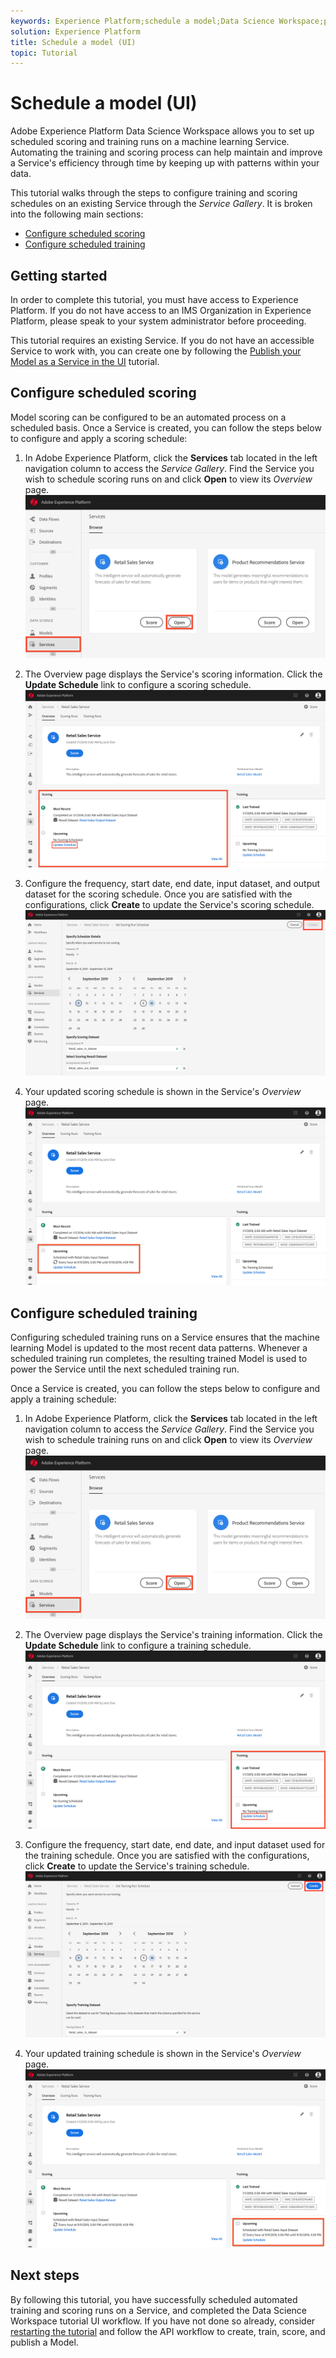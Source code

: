 ```yaml
---
keywords: Experience Platform;schedule a model;Data Science Workspace;popular topics
solution: Experience Platform
title: Schedule a model (UI)
topic: Tutorial
---
```


# Schedule a model (UI)

Adobe Experience Platform Data Science Workspace allows you to set up scheduled scoring and training runs on a machine learning Service. Automating the training and scoring process can help maintain and improve a Service's efficiency through time by keeping up with patterns within your data.

This tutorial walks through the steps to configure training and scoring schedules on an existing Service through the *Service Gallery*. It is broken into the following main sections:

-   [Configure scheduled scoring](#configure-scheduled-scoring)
-   [Configure scheduled training](#configure-scheduled-training)

## Getting started

In order to complete this tutorial, you must have access to Experience Platform. If you do not have access to an IMS Organization in Experience Platform, please speak to your system administrator before proceeding.

This tutorial requires an existing Service. If you do not have an accessible Service to work with, you can create one by following the [Publish your Model as a Service in the UI](./publish-model-service-ui.md) tutorial.

## Configure scheduled scoring

Model scoring can be configured to be an automated process on a scheduled basis. Once a Service is created, you can follow the steps below to configure and apply a scoring schedule:

1.  In Adobe Experience Platform, click the **Services** tab located in the left navigation column to access the *Service Gallery*. Find the Service you wish to schedule scoring runs on and click **Open** to view its *Overview* page.
![](../images/models-recipes/schedule/click_to_open.png)

2.  The Overview page displays the Service's scoring information. Click the **Update Schedule** link to configure a scoring schedule.
![](../images/models-recipes/schedule/service_overview_score.png)

3.  Configure the frequency, start date, end date, input dataset, and output dataset for the scoring schedule. Once you are satisfied with the configurations, click **Create** to update the Service's scoring schedule.
![](../images/models-recipes/schedule/14_configure_scoring_schedule.png)

4.  Your updated scoring schedule is shown in the Service's *Overview* page.
![](../images/models-recipes/schedule/service_with_scoring_schedule.png)


## Configure scheduled training

Configuring scheduled training runs on a Service ensures that the machine learning Model is updated to the most recent data patterns. Whenever a scheduled training run completes, the resulting trained Model is used to power the Service until the next scheduled training run. 

Once a Service is created, you can follow the steps below to configure and apply a training schedule:

1.  In Adobe Experience Platform, click the **Services** tab located in the left navigation column to access the *Service Gallery*. Find the Service you wish to schedule training runs on and click **Open** to view its *Overview* page.
![](../images/models-recipes/schedule/click_to_open.png)

2.  The Overview page displays the Service's training information. Click the **Update Schedule** link to configure a training schedule.
![](../images/models-recipes/schedule/service_overview_train.png)

3.  Configure the frequency, start date, end date, and input dataset used for the training schedule. Once you are satisfied with the configurations, click **Create** to update the Service's training schedule.
![](../images/models-recipes/schedule/12_configure_training_schedule.png)

4.  Your updated training schedule is shown in the Service's *Overview* page.
![](../images/models-recipes/schedule/service_with_training_schedule.png)

## Next steps

By following this tutorial, you have successfully scheduled automated training and scoring runs on a Service, and completed the Data Science Workspace tutorial UI workflow. If you have not done so already, consider [restarting the tutorial](./create-retails-sales-dataset.md) and follow the API workflow to create, train, score, and publish a Model.
